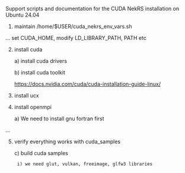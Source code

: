 Support scripts and documentation for the CUDA NekRS installation on Ubuntu 24.04

1) maintain /home/$USER/cuda_nekrs_env_vars.sh

... set CUDA_HOME, modify LD_LIBRARY_PATH, PATH etc

2) install cuda

    a) install cuda drivers

    b) install cuda toolkit

    https://docs.nvidia.com/cuda/cuda-installation-guide-linux/

3) install ucx

4) install openmpi

    a) We need to install gnu fortran first

...

5) verify everything works with cuda_samples

    c) build cuda samples
        
        i) we need glut, vulkan, freeimage, glfw3 libraries